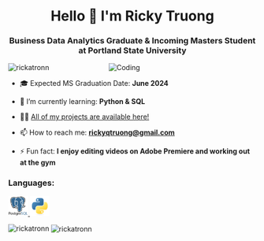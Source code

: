 <h1 align="center">Hello 👋 I'm Ricky Truong</h1>
<h3 align="center">Business Data Analytics Graduate & Incoming Masters Student at Portland State University</h3>

<img align="right" alt="Coding" width="300" src="https://www.ancoris.com/hubfs/Website%20assets/Animations/Right.gif">

<p align="left"> <img src="https://komarev.com/ghpvc/?username=rickatronn&label=Profile%20views&color=0e75b6&style=flat" alt="rickatronn" /> </p>

- 🎓 Expected MS Graduation Date: **June 2024**

- 🌱 I’m currently learning: **Python & SQL**

- 👨‍💻 [All of my projects are available here!](https://github.com/Rickatronn/Projects)

- 📫 How to reach me: **rickyqtruong@gmail.com**

- ⚡ Fun fact: **I enjoy editing videos on Adobe Premiere and working out at the gym**


<h3 align="left">Languages:</h3>
<p align="left"> <a href="https://www.postgresql.org" target="_blank" rel="noreferrer"> <img src="https://raw.githubusercontent.com/devicons/devicon/master/icons/postgresql/postgresql-original-wordmark.svg" alt="postgresql" width="40" height="40"/> </a> <a href="https://www.python.org" target="_blank" rel="noreferrer"> <img src="https://raw.githubusercontent.com/devicons/devicon/master/icons/python/python-original.svg" alt="python" width="40" height="40"/> </a> </p>

<p><img align="left" src="https://github-readme-stats.vercel.app/api/top-langs?username=rickatronn&show_icons=true&locale=en&layout=compact" alt="rickatronn" /></p>

<p>&nbsp;<img align="center" src="https://github-readme-stats.vercel.app/api?username=rickatronn&show_icons=true&locale=en" alt="rickatronn" /></p>
